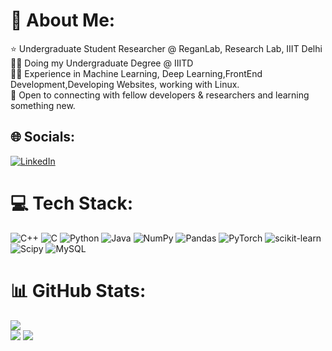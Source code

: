 # 💫 About Me:
⭐ Undergraduate Student Researcher @ ReganLab, Research Lab, IIIT Delhi<br>👨‍🎓 Doing my Undergraduate Degree @ IIITD<br>👨‍💻 Experience in Machine Learning, Deep Learning,FrontEnd Development,Developing Websites, working with Linux.<br>🤝 Open to connecting with fellow developers & researchers and learning something new.


## 🌐 Socials:
[![LinkedIn](https://img.shields.io/badge/LinkedIn-%230077B5.svg?logo=linkedin&logoColor=white)](https://linkedin.com/in/rajat-jaiswal-105a70239) 

# 💻 Tech Stack:
![C++](https://img.shields.io/badge/c++-%2300599C.svg?style=flat-square&logo=c%2B%2B&logoColor=white) ![C](https://img.shields.io/badge/c-%2300599C.svg?style=flat-square&logo=c&logoColor=white) ![Python](https://img.shields.io/badge/python-3670A0?style=flat-square&logo=python&logoColor=ffdd54) ![Java](https://img.shields.io/badge/java-%23ED8B00.svg?style=flat-square&logo=openjdk&logoColor=white) ![NumPy](https://img.shields.io/badge/numpy-%23013243.svg?style=flat-square&logo=numpy&logoColor=white) ![Pandas](https://img.shields.io/badge/pandas-%23150458.svg?style=flat-square&logo=pandas&logoColor=white) ![PyTorch](https://img.shields.io/badge/PyTorch-%23EE4C2C.svg?style=flat-square&logo=PyTorch&logoColor=white) ![scikit-learn](https://img.shields.io/badge/scikit--learn-%23F7931E.svg?style=flat-square&logo=scikit-learn&logoColor=white) ![Scipy](https://img.shields.io/badge/SciPy-%230C55A5.svg?style=flat-square&logo=scipy&logoColor=%white) ![MySQL](https://img.shields.io/badge/mysql-%2300000f.svg?style=flat-square&logo=mysql&logoColor=white)
# 📊 GitHub Stats:
![](https://github-readme-streak-stats.herokuapp.com/?user=rajat184&theme=tokyonight&hide_border=false)</br>
![](https://github-readme-stats.vercel.app/api/top-langs/?username=rajat184&theme=tokyonight&hide_border=false&include_all_commits=true&count_private=false&layout=compact)
![](https://github-readme-stats.vercel.app/api?username=rajat184&theme=tokyonight&hide_border=false&include_all_commits=false&count_private=false)










<!-- Proudly created with GPRM ( https://gprm.itsvg.in ) -->

